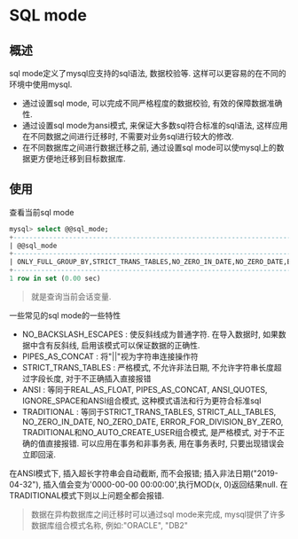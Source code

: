 # SQL mode

## 概述

sql mode定义了mysql应支持的sql语法, 数据校验等. 这样可以更容易的在不同的环境中使用mysql.

* 通过设置sql mode, 可以完成不同严格程度的数据校验, 有效的保障数据准确性.
* 通过设置sql mode为ansi模式, 来保证大多数sql符合标准的sql语法, 这样应用在不同数据之间进行迁移时, 不需要对业务sql进行较大的修改.
* 在不同数据库之间进行数据迁移之前, 通过设置sql mode可以使mysql上的数据更方便地迁移到目标数据库.


## 使用

查看当前sql mode

```sql
mysql> select @@sql_mode;
+-------------------------------------------------------------------------------------------------------------------------------------------+
| @@sql_mode                                                                                                                                |
+-------------------------------------------------------------------------------------------------------------------------------------------+
| ONLY_FULL_GROUP_BY,STRICT_TRANS_TABLES,NO_ZERO_IN_DATE,NO_ZERO_DATE,ERROR_FOR_DIVISION_BY_ZERO,NO_AUTO_CREATE_USER,NO_ENGINE_SUBSTITUTION |
+-------------------------------------------------------------------------------------------------------------------------------------------+
1 row in set (0.00 sec)
```

> 就是查询当前会话变量.

一些常见的sql mode的一些特性

* NO\_BACKSLASH\_ESCAPES : 使反斜线成为普通字符. 在导入数据时, 如果数据中含有反斜线, 启用该模式可以保证数据的正确性.
* PIPES\_AS\_CONCAT : 将"||"视为字符串连接操作符
* STRICT\_TRANS\_TABLES : 严格模式, 不允许非法日期, 不允许字符串长度超过字段长度, 对于不正确插入直接报错
* ANSI : 等同于REAL\_AS\_FLOAT, PIPES\_AS\_CONCAT, ANSI\_QUOTES, IGNORE\_SPACE和ANSI组合模式, 这种模式语法和行为更符合标准sql
* TRADITIONAL : 等同于STRICT\_TRANS\_TABLES, STRICT\_ALL\_TABLES, NO\_ZERO\_IN\_DATE, NO\_ZERO\_DATE, ERROR\_FOR\_DIVISION\_BY\_ZERO, TRADITIONAL和NO\_AUTO\_CREATE\_USER组合模式, 是严格模式, 对于不正确的值直接报错. 可以应用在事务和非事务表, 用在事务表时, 只要出现错误会立即回滚.

在ANSI模式下, 插入超长字符串会自动截断, 而不会报错; 插入非法日期("2019-04-32"), 插入值会变为'0000-00-00 00:00:00',执行MOD(x, 0)返回结果null. 在TRADITIONAL模式下则以上问题全都会报错.

> 数据在异构数据库之间迁移时可以通过sql mode来完成, mysql提供了许多数据库组合模式名称, 例如:"ORACLE", "DB2"

